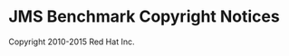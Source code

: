 JMS Benchmark Copyright Notices 
=================================

Copyright 2010-2015 Red Hat Inc.

